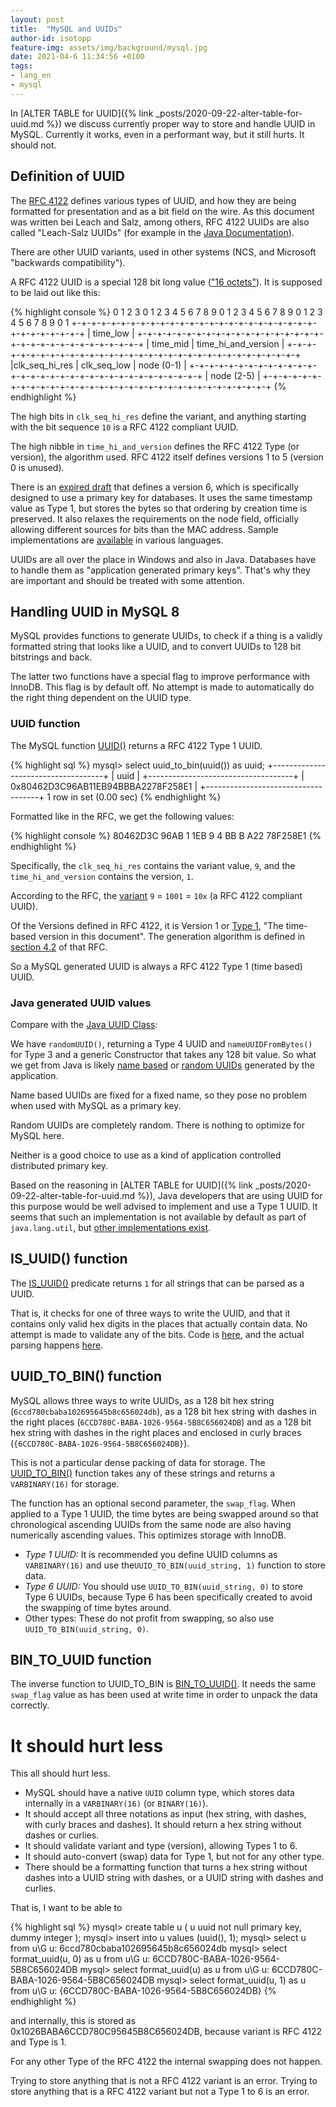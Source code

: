 ```yaml
---
layout: post
title:  "MySQL and UUIDs"
author-id: isotopp
feature-img: assets/img/background/mysql.jpg
date: 2021-04-6 11:34:56 +0100
tags:
- lang_en
- mysql
---
```


In [ALTER TABLE for UUID]({% link _posts/2020-09-22-alter-table-for-uuid.md %}) we discuss currently proper way to store and handle UUID in MySQL. Currently it works, even in a performant way, but it still hurts. It should not.

## Definition of UUID

The [RFC 4122](https://tools.ietf.org/html/rfc4122) defines various types of UUID, and how they are being formatted for presentation and as a bit field on the wire. As this document was written bei Leach and Salz, among others, RFC 4122 UUIDs are also called "Leach-Salz UUIDs" (for example in the [Java Documentation](https://docs.oracle.com/javase/8/docs/api/java/util/UUID.html)).

There are other UUID variants, used in other systems (NCS, and Microsoft "backwards compatibility").

A RFC 4122 UUID is a special 128 bit long value (["16 octets"](https://tools.ietf.org/html/rfc4122#section-4)). It is supposed to be laid out like this:

{% highlight console %}
 0                   1                   2                   3
    0 1 2 3 4 5 6 7 8 9 0 1 2 3 4 5 6 7 8 9 0 1 2 3 4 5 6 7 8 9 0 1
   +-+-+-+-+-+-+-+-+-+-+-+-+-+-+-+-+-+-+-+-+-+-+-+-+-+-+-+-+-+-+-+-+
   |                          time_low                             |
   +-+-+-+-+-+-+-+-+-+-+-+-+-+-+-+-+-+-+-+-+-+-+-+-+-+-+-+-+-+-+-+-+
   |       time_mid                |         time_hi_and_version   |
   +-+-+-+-+-+-+-+-+-+-+-+-+-+-+-+-+-+-+-+-+-+-+-+-+-+-+-+-+-+-+-+-+
   |clk_seq_hi_res |  clk_seq_low  |         node (0-1)            |
   +-+-+-+-+-+-+-+-+-+-+-+-+-+-+-+-+-+-+-+-+-+-+-+-+-+-+-+-+-+-+-+-+
   |                         node (2-5)                            |
   +-+-+-+-+-+-+-+-+-+-+-+-+-+-+-+-+-+-+-+-+-+-+-+-+-+-+-+-+-+-+-+-+
{% endhighlight %}

The high bits in `clk_seq_hi_res` define the variant, and anything starting with the bit sequence `10` is a RFC 4122 compliant UUID.

The high nibble in `time_hi_and_version` defines the RFC 4122 Type (or version), the algorithm used. RFC 4122 itself defines versions 1 to 5 (version 0 is unused).

There is an [expired draft](https://tools.ietf.org/html/draft-peabody-dispatch-new-uuid-format-00) that defines a version 6, which is specifically designed to use a primary key for databases. It uses the same timestamp value as Type 1, but stores the bytes so that ordering by creation time is preserved. It also relaxes the requirements on the node field, officially allowing different sources for bits than the MAC address. Sample implementations are [available](http://gh.peabody.io/uuidv6/) in various languages.

UUIDs are all over the place in Windows and also in Java. Databases have to handle them as "application generated primary keys". That's why they are important and should be treated with some attention.

## Handling UUID in MySQL 8

MySQL provides functions to generate UUIDs, to check if a thing is a validly formatted string that looks like a UUID, and to convert UUIDs to 128 bit bitstrings and back.

The latter two functions have a special flag to improve performance with InnoDB. This flag is by default off. No attempt is made to automatically do the right thing dependent on the UUID type.

### UUID function

The MySQL function [UUID()](https://dev.mysql.com/doc/refman/8.0/en/miscellaneous-functions.html#function_uuid) returns a RFC 4122 Type 1 UUID.

{% highlight sql %}
mysql> select uuid_to_bin(uuid()) as uuid;
+------------------------------------+
| uuid                               |
+------------------------------------+
| 0x80462D3C96AB11EB94BBBA2278F258E1 |
+------------------------------------+
1 row in set (0.00 sec)
{% endhighlight %}

Formatted like in the RFC, we get the following values:

{% highlight console %}
80462D3C
96AB 1 1EB
9 4 BB B A22
78F258E1
{% endhighlight %}

Specifically, the `clk_seq_hi_res` contains the variant value, `9`, and the `time_hi_and_version` contains the version, `1`.

According to the RFC, the [variant](https://tools.ietf.org/html/rfc4122#section-4.1.1) `9` = `1001` = `10x` (a RFC 4122 compliant UUID).

Of the Versions defined in RFC 4122, it is Version 1 or [Type 1](https://tools.ietf.org/html/rfc4122#section-4.1.3), "The time-based version in this document". The generation algorithm is defined in [section 4.2](https://tools.ietf.org/html/rfc4122#section-4.2) of that RFC.

So a MySQL generated UUID is always a RFC 4122 Type 1 (time based) UUID.

### Java generated UUID values

Compare with the [Java UUID Class](https://docs.oracle.com/javase/8/docs/api/java/util/UUID.html):

We have `randomUUID()`, returning a Type 4 UUID and  `nameUUIDFromBytes()` for Type 3 and a generic Constructor that takes any 128 bit value. So what we get from Java is likely [name based](https://tools.ietf.org/html/rfc4122#section-4.3) or [random UUIDs](https://tools.ietf.org/html/rfc4122#section-4.4) generated by the application.

Name based UUIDs are fixed for a fixed name, so they pose no problem when used with MySQL as a primary key.

Random UUIDs are completely random. There is nothing to optimize for MySQL here.

Neither is a good choice to use as a kind of application controlled distributed primary key.

Based on the reasoning in [ALTER TABLE for UUID]({% link _posts/2020-09-22-alter-table-for-uuid.md %}), Java developers that are using UUID for this purpose would be well advised to implement and use a Type 1 UUID. It seems that such an implementation is not available by default as part of `java.lang.util`, but [other implementations exist](https://stackoverflow.com/questions/18244897/how-to-generate-time-based-uuids).

## IS_UUID() function

The [IS_UUID()](https://dev.mysql.com/doc/refman/8.0/en/miscellaneous-functions.html#function_is-uuid) predicate returns `1` for all strings that can be parsed as a UUID.

That is, it checks for one of three ways to write the UUID, and that it contains only valid hex digits in the places that actually contain data. No attempt is made to validate any of the bits. Code is [here](https://github.com/mysql/mysql-server/blob/7ed30a748964c009d4909cb8b4b22036ebdef239/sql/item_strfunc.cc#L2837), and the actual parsing happens [here](https://github.com/mysql/mysql-server/blob/f8cdce86448a211511e8a039c62580ae16cb96f5/libbinlogevents/src/uuid.cpp#L56).

## UUID_TO_BIN() function

MySQL allows three ways to write UUIDs, as a 128 bit hex string (`6ccd780cbaba102695645b8c656024db`), as a 128 bit hex string with dashes in the right places (`6CCD780C-BABA-1026-9564-5B8C656024DB`) and as a 128 bit hex string with dashes in the right places and enclosed in curly braces (`{6CCD780C-BABA-1026-9564-5B8C656024DB}`).

This is not a particular dense packing of data for storage. The [UUID_TO_BIN()](https://dev.mysql.com/doc/refman/8.0/en/miscellaneous-functions.html#function_uuid-to-bin) function takes any of these strings and returns a `VARBINARY(16)` for storage.

The function has an optional second parameter, the `swap_flag`. When applied to a Type 1 UUID, the time bytes are being swapped around so that chronological ascending UUIDs from the same node are also having numerically ascending values. This optimizes storage with InnoDB.

- *Type 1 UUID:* It is recommended you define UUID columns as `VARBINARY(16)` and use the`UUID_TO_BIN(uuid_string, 1)` function to store data.
- *Type 6 UUID:* You should use `UUID_TO_BIN(uuid_string, 0)` to store Type 6 UUIDs, because Type 6 has been specifically created to avoid the swapping of time bytes around.
- Other types: These do not profit from swapping, so also use `UUID_TO_BIN(uuid_string, 0)`.

## BIN_TO_UUID function

The inverse function to UUID_TO_BIN is [BIN_TO_UUID()](https://dev.mysql.com/doc/refman/8.0/en/miscellaneous-functions.html#function_bin-to-uuid). It needs the same `swap_flag` value as has been used at write time in order to unpack the data correctly.

# It should hurt less

This all should hurt less.

- MySQL should have a native `UUID` column type, which stores data internally in a `VARBINARY(16)` (or `BINARY(16)`).
- It should accept all three notations as input (hex string, with dashes, with curly braces and dashes). It should return a hex string without dashes or curlies.
- It should validate variant and type (version), allowing Types 1 to 6.
- It should auto-convert (swap) data for Type 1, but not for any other type.
- There should be a formatting function that turns a hex string without dashes into a UUID string with dashes, or a UUID string with dashes and curlies.

That is, I want to be able to

{% highlight sql %}
mysql> create table u ( u uuid not null primary key, dummy integer );
mysql> insert into u values (uuid(), 1);
mysql> select u from u\G
u: 6ccd780cbaba102695645b8c656024db
mysql> select format_uuid(u, 0) as u from u\G
u: 6CCD780C-BABA-1026-9564-5B8C656024DB
mysql> select format_uuid(u) as u from u\G
u: 6CCD780C-BABA-1026-9564-5B8C656024DB
mysql> select format_uuid(u, 1) as u from u\G
u: {6CCD780C-BABA-1026-9564-5B8C656024DB}
{% endhighlight %}

and internally, this is stored as 0x1026BABA6CCD780C95645B8C656024DB, because variant is RFC 4122 and Type is 1.

For any other Type of the RFC 4122 the internal swapping does not happen.

Trying to store anything that is not a RFC 4122 variant is an error. Trying to store anything that is a RFC 4122 variant but not a Type 1 to 6 is an error.
